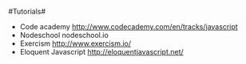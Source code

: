 #Tutorials#
- Code academy http://www.codecademy.com/en/tracks/javascript
- Nodeschool nodeschool.io
- Exercism http://www.exercism.io/
- Eloquent Javascript http://eloquentjavascript.net/
